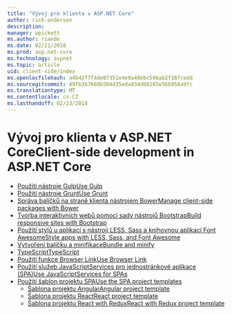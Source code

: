 ```yaml
---
title: "Vývoj pro klienta v ASP.NET Core"
author: rick-anderson
description: 
manager: wpickett
ms.author: riande
ms.date: 02/21/2018
ms.prod: asp.net-core
ms.technology: aspnet
ms.topic: article
uid: client-side/index
ms.openlocfilehash: a4b42f7f4de07351e4e9a48ebc59bab2f187cedd
ms.sourcegitcommit: 49fb3b7669b504d35edad34db8285e56b958a9fc
ms.translationtype: MT
ms.contentlocale: cs-CZ
ms.lasthandoff: 02/23/2018
---
```

# <a name="client-side-development-in-aspnet-core"></a><span data-ttu-id="d12ee-102">Vývoj pro klienta v ASP.NET Core</span><span class="sxs-lookup"><span data-stu-id="d12ee-102">Client-side development in ASP.NET Core</span></span>

- [<span data-ttu-id="d12ee-103">Použití nástroje Gulp</span><span class="sxs-lookup"><span data-stu-id="d12ee-103">Use Gulp</span></span>](xref:client-side/using-gulp)
- [<span data-ttu-id="d12ee-104">Použití nástroje Grunt</span><span class="sxs-lookup"><span data-stu-id="d12ee-104">Use Grunt</span></span>](xref:client-side/using-grunt)
- [<span data-ttu-id="d12ee-105">Správa balíčků na straně klienta nástrojem Bower</span><span class="sxs-lookup"><span data-stu-id="d12ee-105">Manage client-side packages with Bower</span></span>](xref:client-side/bower)
- [<span data-ttu-id="d12ee-106">Tvorba interaktivních webů pomocí sady nástrojů Bootstrap</span><span class="sxs-lookup"><span data-stu-id="d12ee-106">Build responsive sites with Bootstrap</span></span>](xref:client-side/bootstrap)
- [<span data-ttu-id="d12ee-107">Použití stylů u aplikací s nástroji LESS, Sass a knihovnou aplikací Font Awesome</span><span class="sxs-lookup"><span data-stu-id="d12ee-107">Style apps with LESS, Sass, and Font Awesome</span></span>](xref:client-side/less-sass-fa)
- [<span data-ttu-id="d12ee-108">Vytvoření balíčku a minifikace</span><span class="sxs-lookup"><span data-stu-id="d12ee-108">Bundle and minify</span></span>](xref:client-side/bundling-and-minification)
- [<span data-ttu-id="d12ee-109">TypeScript</span><span class="sxs-lookup"><span data-stu-id="d12ee-109">TypeScript</span></span>](https://www.typescriptlang.org/docs/handbook/asp-net-core.html)
- [<span data-ttu-id="d12ee-110">Použití funkce Browser Link</span><span class="sxs-lookup"><span data-stu-id="d12ee-110">Use Browser Link</span></span>](xref:client-side/using-browserlink)
- [<span data-ttu-id="d12ee-111">Použití služeb JavaScriptServices pro jednostránkové aplikace (SPA)</span><span class="sxs-lookup"><span data-stu-id="d12ee-111">Use JavaScriptServices for SPAs</span></span>](xref:client-side/spa-services)
- [<span data-ttu-id="d12ee-112">Použití šablon projektu SPA</span><span class="sxs-lookup"><span data-stu-id="d12ee-112">Use the SPA project templates</span></span>](xref:spa/index)
    - [<span data-ttu-id="d12ee-113">Šablona projektu Angular</span><span class="sxs-lookup"><span data-stu-id="d12ee-113">Angular project template</span></span>](xref:spa/angular)
    - [<span data-ttu-id="d12ee-114">Šablona projektu React</span><span class="sxs-lookup"><span data-stu-id="d12ee-114">React project template</span></span>](xref:spa/react)
    - [<span data-ttu-id="d12ee-115">Šablona projektu React with Redux</span><span class="sxs-lookup"><span data-stu-id="d12ee-115">React with Redux project template</span></span>](xref:spa/react-with-redux)
